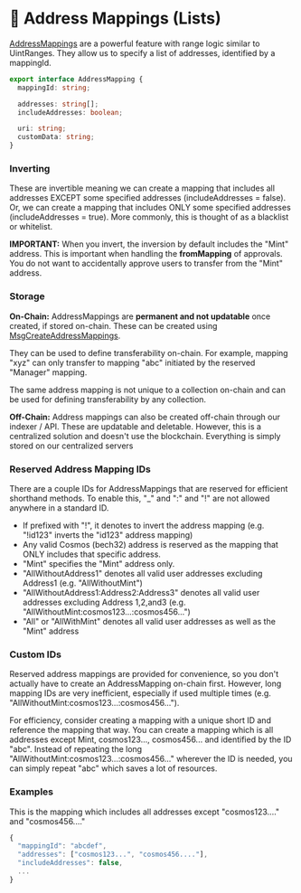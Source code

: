 # 📧 Address Mappings (Lists)

[AddressMappings](https://bitbadges.github.io/bitbadgesjs/packages/proto/docs/interfaces/AddressMapping.html) are a powerful feature with range logic similar to UintRanges. They allow us to specify a list of addresses, identified by a mappingId.

```typescript
export interface AddressMapping {
  mappingId: string;

  addresses: string[];
  includeAddresses: boolean;

  uri: string; 
  customData: string;
}
```

### Inverting

These are invertible meaning we can create a mapping that includes all addresses EXCEPT some specified addresses (includeAddresses = false). Or, we can create a mapping that includes ONLY some specified addresses (includeAddresses = true). More commonly, this is thought of as a blacklist or whitelist.

**IMPORTANT:** When you invert, the inversion by default includes the "Mint" address. This is important when handling the **fromMapping** of approvals. You do not want to accidentally approve users to transfer from the "Mint" address.



### **Storage**

**On-Chain:** AddressMappings are **permanent and not updatable** once created, if stored on-chain. These can be created using [MsgCreateAddressMappings](../cosmos-sdk-msgs/).

They can be used to define transferability on-chain. For example, mapping "xyz" can only transfer to mapping "abc" initiated by the reserved "Manager" mapping.

The same address mapping is not unique to a collection on-chain and can be used for defining transferability by any collection.

**Off-Chain:** Address mappings can also be created off-chain through our indexer / API. These are updatable and deletable. However, this is a centralized solution and doesn't use the blockchain. Everything is simply stored on our centralized servers



### **Reserved Address Mapping IDs**

There are a couple IDs for AddressMappings that are reserved for efficient shorthand methods. To enable this, "\_" and ":" and "!" are not allowed anywhere in a standard ID.

* If prefixed with "!", it denotes to invert the address mapping (e.g. "!id123" inverts the "id123" address mapping)
* Any valid Cosmos (bech32) address is reserved as the mapping that ONLY includes that specific address.
* "Mint" specifies the "Mint" address only.
* "AllWithoutAddress1" denotes all valid user addresses excluding Address1 (e.g. "AllWithoutMint")
* "AllWithoutAddress1:Address2:Address3" denotes all valid user addresses excluding Address 1,2,and3 (e.g. "AllWithoutMint:cosmos123...:cosmos456...")
* "All" or "AllWithMint" denotes all valid user addresses as well as the "Mint" address

### Custom IDs

Reserved address mappings are provided for convenience, so you don't actually have to create an AddressMapping on-chain first. However, long mapping IDs are very inefficient, especially if used multiple times (e.g.  "AllWithoutMint:cosmos123...:cosmos456...").&#x20;

For efficiency, consider creating a mapping with a unique short ID and reference the mapping that way. You can create a mapping which is all addresses except Mint, cosmos123..., cosmos456... and identified by the ID "abc". Instead of repeating the long "AllWithoutMint:cosmos123...:cosmos456..." wherever the ID is needed, you can simply repeat "abc" which saves a lot of resources.

### Examples

This is the mapping which includes all addresses except "cosmos123...." and "cosmos456...."

```typescript
{
  "mappingId": "abcdef",
  "addresses": ["cosmos123...", "cosmos456...."],
  "includeAddresses": false,
  ...
}
```
